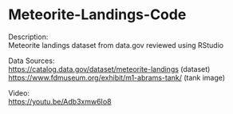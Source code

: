 # Meteorite-Landings-Code
Description:                                                                                                                                                                      
Meteorite landings dataset from data.gov reviewed using RStudio

Data Sources:                                                                                
https://catalog.data.gov/dataset/meteorite-landings (dataset)                       
https://www.fdmuseum.org/exhibit/m1-abrams-tank/ (tank image)

Video:                                                                                                      
https://youtu.be/Adb3xmw6Io8
